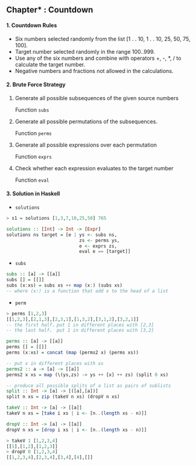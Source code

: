 ## Chapter* : Countdown



#### 1. Countdown Rules

-   Six numbers selected randomly from the list [1 . . 10, 1 . . 10, 25, 50, 75, 100].
-   Target number selected randomly in the range 100..999.
-   Use any of the six numbers and combine with operators +, -, *, / to calculate the target number.
-   Negative numbers and fractions not allowed in the calculations.



#### 2. Brute Force Strategy

1.   Generate all possible subsequences of the given source numbers

     Function `subs`

2.   Generate all possible permutations of the subsequences.

     Function `perms`

3.   Generate all possible expressions over each permutation

     Function `exprs`

4.   Check whether each expression evaluates to the target number

     Function `eval`



#### 3. Solution in Haskell

-   `solutions`

```haskell
> s1 = solutions [1,3,7,10,25,50] 765

solutions :: [Int] -> Int -> [Expr]
solutions ns target = [e | ys <- subs ns,
						   zs <- perms ys,
						   e <- exprs zs,
						   eval e == [target]]
```

-   `subs`

```haskell
subs :: [a] -> [[a]]
subs [] = [[]]
subs (x:xs) = subs xs ++ map (x:) (subs xs)
-- where (x:) is a function that add x to the head of a list
```

-   `perm`

```haskell
> perms [1,2,3]
[[1,2,3],[2,1,3],[2,3,1],[1,3,2],[3,1,2],[3,2,1]]
-- the first half，put 1 in different places with [2,3]
-- the last half， put 1 in different places with [3,2]

perms :: [a] -> [[a]]
perms [] = [[]]
perms (x:xs) = concat (map (perms2 x) (perms xs))

-- put x in different places with xs
perms2 :: a -> [a] -> [[a]]
perms2 x xs = map (\(ys,zs) -> ys ++ [x] ++ zs) (split 0 xs)

-- produce all possible splits of a list as pairs of sublists
split :: Int -> [a] -> [([a],[a])]
split n xs = zip (takeV n xs) (dropV n xs)

takeV :: Int -> [a] -> [[a]]
takeV n xs = [take i xs | i <- [n..(length xs - n)]]

dropV :: Int -> [a] -> [[a]]
dropV n xs = [drop i xs | i <- [n..(length xs - n)]]

> takeV 1 [1,2,3,4]
[[1],[1,2],[1,2,3]]
> dropV 0 [1,2,3,4]
[[1,2,3,4],[2,3,4],[3,4],[4],[]]
```



































